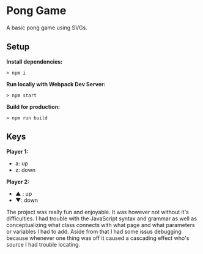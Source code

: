 # Pong Game

A basic pong game using SVGs.

## Setup

**Install dependencies:**

`> npm i`

**Run locally with Webpack Dev Server:**

`> npm start`

**Build for production:**

`> npm run build`

## Keys

**Player 1:**

- a: up
- z: down

**Player 2:**

- ▲ : up
- ▼: down

The project was really fun and enjoyable. It was however not without it's difficulties. I had trouble with the JavaScript syntax and grammar as well as conceptualizing what class connects with what page and what parameters or variables I had to add. Aside from that I had some issus debugging because whenever one thing was off it caused a cascading effect who's source I had trouble locating.
